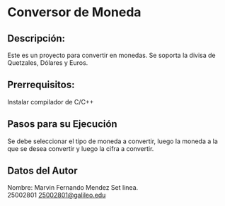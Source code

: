 # Conversor de Moneda
## Descripción:
Este es un proyecto para convertir en monedas. Se soporta la divisa de Quetzales, Dólares y Euros.

## Prerrequisitos:
Instalar compilador de C/C++

##  Pasos para su Ejecución

Se debe seleccionar el tipo de moneda a convertir, luego la moneda a la que se desea convertir y luego la cifra a convertir.

## Datos del Autor

Nombre: Marvin Fernando Mendez Set linea.<br>
25002801
25002801@galileo.edu